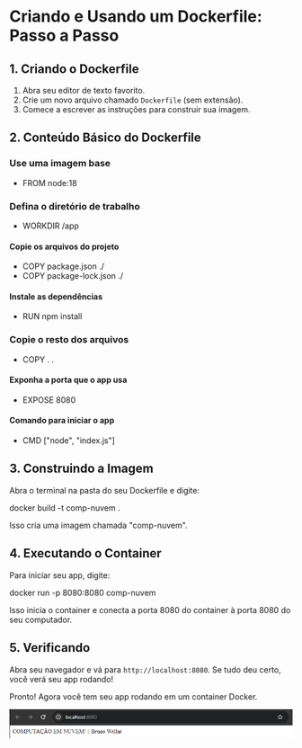 # Criando e Usando um Dockerfile: Passo a Passo

## 1. Criando o Dockerfile

1. Abra seu editor de texto favorito.
2. Crie um novo arquivo chamado `Dockerfile` (sem extensão).
3. Comece a escrever as instruções para construir sua imagem.

## 2. Conteúdo Básico do Dockerfile

### Use uma imagem base
- FROM node:18
### Defina o diretório de trabalho
- WORKDIR /app
#### Copie os arquivos do projeto
- COPY package.json ./
- COPY package-lock.json ./
#### Instale as dependências
- RUN npm install
### Copie o resto dos arquivos
- COPY . .
#### Exponha a porta que o app usa
- EXPOSE 8080
#### Comando para iniciar o app
- CMD ["node", "index.js"]

## 3. Construindo a Imagem

Abra o terminal na pasta do seu Dockerfile e digite:

docker build -t comp-nuvem .

Isso cria uma imagem chamada "comp-nuvem".

## 4. Executando o Container

Para iniciar seu app, digite:

docker run -p 8080:8080 comp-nuvem

Isso inicia o container e conecta a porta 8080 do container à porta 8080 do seu computador.

## 5. Verificando

Abra seu navegador e vá para `http://localhost:8080`. Se tudo deu certo, você verá seu app rodando!

Pronto! Agora você tem seu app rodando em um container Docker.

![Imagem dele rodando](imagem.png)